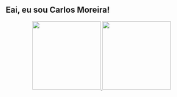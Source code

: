 ## Eai, eu sou Carlos Moreira!
<div align="center">
  <a href="https://github.com/carlosmoreira10">
  <img height="180em" src="https://github-readme-stats.vercel.app/api?username=carlosmoreira10&show_icons=true&theme=dark&include_all_commits=true&count_private=true"/>
  <img height="180em" src="https://github-readme-stats.vercel.app/api/top-langs/?username=carlosmoreira10&layout=compact&langs_count=7&theme=dark"/>
</div>

